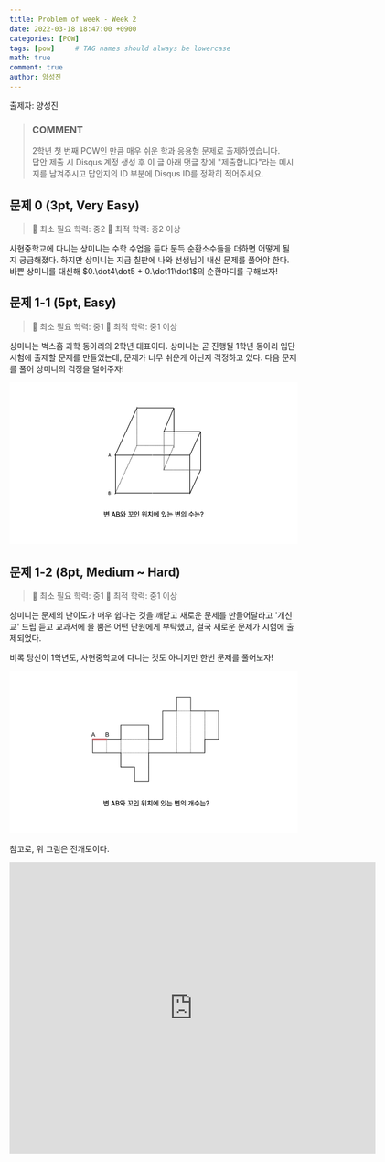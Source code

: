 ```yaml
---
title: Problem of week - Week 2
date: 2022-03-18 18:47:00 +0900
categories: [POW]
tags: [pow]     # TAG names should always be lowercase
math: true
comment: true
author: 양성진
---
```


출제자: 양성진

> ### COMMENT
> 2학년 첫 번째 POW인 만큼 매우 쉬운 학과 응용형 문제로 출제하였습니다.  
> 답안 제출 시 Disqus 계정 생성 후 이 글 아래 댓글 창에 "제출합니다"라는 메시지를 남겨주시고 답안지의 ID 부분에 Disqus ID를 정확히 적어주세요.

## 문제 0 (3pt, Very Easy)

> 📙 최소 필요 학력: 중2
> 📔 최적 학력: 중2 이상

사현중학교에 다니는 상미니는 수학 수업을 듣다 문득 순환소수들을 더하면 어떻게 될 지 궁금해졌다.
하지만 상미니는 지금 칠판에 나와 선생님이 내신 문제를 풀어야 한다. 바쁜 상미니를 대신해 $0.\dot4\dot5 + 0.\dot11\dot1$의 순환마디를 구해보자!

## 문제 1-1 (5pt, Easy)

> 📙 최소 필요 학력: 중1
> 📔 최적 학력: 중1 이상

상미니는 벅스홈 과학 동아리의 2학년 대표이다. 상미니는 곧 진행될 1학년 동아리 입단 시험에 출제할 문제를 만들었는데, 
문제가 너무 쉬운게 아닌지 걱정하고 있다. 다음 문제를 풀어 상미니의 걱정을 덜어주자!

![WEEK 2 - IMG1.png](./WEEK%202%20-%20IMG1.png)

## 문제 1-2 (8pt, Medium ~ Hard)

> 📙 최소 필요 학력: 중1
> 📔 최적 학력: 중1 이상

상미니는 문제의 난이도가 매우 쉽다는 것을 깨닫고 새로운 문제를 만들어달라고 '개신교' 드립 듣고 교과서에 물 뿜은 어떤 단원에게 부탁했고, 결국 새로운 문제가 시험에 출제되었다.

비록 당신이 1학년도, 사현중학교에 다니는 것도 아니지만 한번 문제를 풀어보자!

![WEEK 2 - IMG2.png](./WEEK%202%20-%20IMG2.png)

참고로, 위 그림은 전개도이다.

<iframe src="https://docs.google.com/forms/d/e/1FAIpQLSeKLgaUm_EV89akx2O3bNis_KBMdoBlyXx_HZduL3A3ooiHAw/viewform?embedded=true" width="640" height="510" frameborder="0" marginheight="0" marginwidth="0">Loading…</iframe>